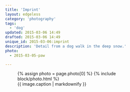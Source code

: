 ```yaml
---
title: 'Imprint'
layout: edgeless
category: 'photography'
tags:
  - 'dog'
updated: 2015-03-06 14:49
drafted: 2015-03-06 14:49
unique_id: 2015-03-06:imprint
description: 'Detail from a dog walk in the deep snow.'
photo:
  - 2015-03-05-paw

---
```


<figure class="image">
  {% assign photo = page.photo[0] %}
  {% include block/photo.html %}
  <figcaption>{{ image.caption | markdownify }}</figcaption>
</figure>
